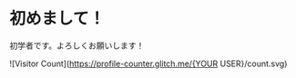 # 初めまして！

初学者です。よろしくお願いします！

![Visitor Count](https://profile-counter.glitch.me/{YOUR USER}/count.svg)